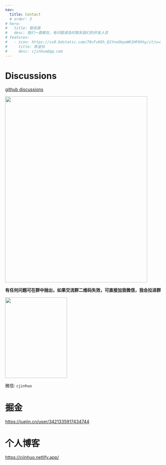 ```yaml
---
nav:
  title: Contact
  # order: 3
# hero:
#   title: 联系我
#   desc: 我们一直都在，有问题请及时联系我们的开发人员
# features:
#   - icon: https://ss0.bdstatic.com/70cFvHSh_Q1YnxGkpoWK1HF6hhy/it/u=3100469545,1592579793&fm=26&gp=0.jpg
#     title: 陈金伙
#     desc: cjinhuo@qq.com
---
```


# Discussions

[github discussions](https://github.com/mitojs/mitojs/discussions)

<img src="https://tva1.sinaimg.cn/large/008i3skNly1gxkok9p5yhj30tc123juk.jpg" width="460" height="600">


**有任何问题可在群中抛出，如果交流群二维码失效，可直接加我微信，我会拉进群**

<img src="https://tva1.sinaimg.cn/large/008i3skNly1gxkokp0j1mj30tc123tb5.jpg" width="200" height="260"></img>

微信: `cjinhuo`

# 掘金

https://juejin.cn/user/3421335917434744

# 个人博客

https://cjinhuo.netlify.app/
